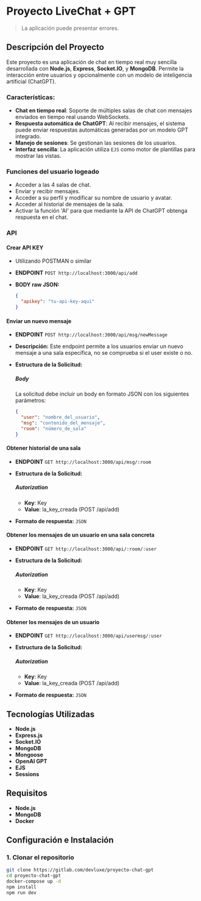 # Proyecto LiveChat + GPT
> La aplicación puede presentar errores.

## Descripción del Proyecto

Este proyecto es una aplicación de chat en tiempo real muy sencilla desarrollada con **Node.js**, **Express**, **Socket.IO**, y **MongoDB**. Permite la interacción entre usuarios y opcionalmente con un modelo de inteligencia artificial (ChatGPT).

### Características:
- **Chat en tiempo real**: Soporte de múltiples salas de chat con mensajes enviados en tiempo real usando WebSockets.
- **Respuesta automática de ChatGPT**: Al recibir mensajes, el sistema puede enviar respuestas automáticas generadas por un modelo GPT integrado.
- **Manejo de sesiones**: Se gestionan las sesiones de los usuarios.
- **Interfaz sencilla**: La aplicación utiliza `EJS` como motor de plantillas para mostrar las vistas.

### Funciones del usuario logeado
- Acceder a las 4 salas de chat.
- Enviar y recibir mensajes.
- Acceder a su perfil y modificar su nombre de usuario y avatar.
- Acceder al historial de mensajes de la sala.
- Activar la función 'AI' para que mediante la API de ChatGPT obtenga respuesta en el chat.

### API

#### Crear API KEY
- Utilizando POSTMAN o similar

- **ENDPOINT** `POST http://localhost:3000/api/add`
- **BODY raw JSON:**
    ```json
    {
      "apikey": "tu-api-key-aqui"
    }
    ```

#### Enviar un nuevo mensaje
- **ENDPOINT** `POST http://localhost:3000/api/msg/newMessage`
- **Descripción:** Este endpoint permite a los usuarios enviar un nuevo mensaje a una sala específica, no se comprueba si el user existe o no.

- **Estructura de la Solicitud:**

    ##### Body
    La solicitud debe incluir un body en formato JSON con los siguientes parámetros:

    ```json
    {
      "user": "nombre_del_usuario",
      "msg": "contenido_del_mensaje",
      "room": "número_de_sala"
    }
    ```

#### Obtener historial de una sala
- **ENDPOINT** `GET http://localhost:3000/api/msg/:room`

- **Estructura de la Solicitud:**
    ##### Autorization
    - **Key**: Key
    - **Value**: la_key_creada (POST /api/add)

- **Formato de respuesta:** `JSON`

#### Obtener los mensajes de un usuario en una sala concreta
- **ENDPOINT** `GET http://localhost:3000/api/:room/:user`

- **Estructura de la Solicitud:**
    ##### Autorization
    - **Key**: Key
    - **Value**: la_key_creada (POST /api/add)

- **Formato de respuesta:** `JSON`

#### Obtener los mensajes de un usuario
- **ENDPOINT** `GET http://localhost:3000/api/usermsg/:user`

- **Estructura de la Solicitud:**
    ##### Autorization
    - **Key**: Key
    - **Value**: la_key_creada (POST /api/add)

- **Formato de respuesta:** `JSON`
    
## Tecnologías Utilizadas
- **Node.js**
- **Express.js**
- **Socket.IO**
- **MongoDB** 
- **Mongoose**
- **OpenAI GPT**
- **EJS**
- **Sessions**

## Requisitos

- **Node.js** 
- **MongoDB** 
- **Docker** 

## Configuración e Instalación

### 1. Clonar el repositorio

```bash
git clone https://gitlab.com/devluxe/proyecto-chat-gpt
cd proyecto-chat-gpt
docker-compose up -d
npm install
npm run dev
```



